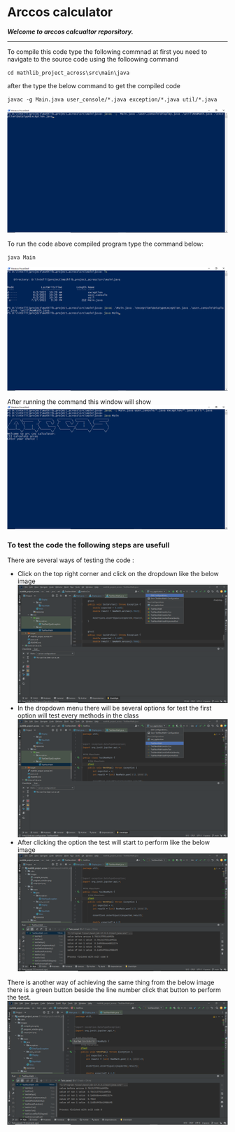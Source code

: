 # Arccos calculator
***Welcome to arccos calcualtor reporsitory.***
***
To compile this code type the following commnad
at first you need to navigate to the source code using the folloowing command 
```
cd mathlib_project_across\src\main\java
```
after the type the below command to get the compiled code
```
javac -g Main.java user_console/*.java exception/*.java util/*.java
```

![Something went wrong](images/compile_java.png)

To run the code above compiled program type the command below:

```
java Main
```

![Something went wrong](images/runproject.png)

After running the command this window will show
![Something went wrong](images/program_window.png)

### To test the code the following steps are usefull
There are several ways of testing the code :
- Click on the top right corner and click on the dropdown
like the below image
![Something went wrong](images/test01.png)
- In the dropdown menu there will be several options for test
the first option will test every methods in the class
![Something went wrong](images/test2.png)
- After clicking the option the test will start to perform
like the below image
![Something went wrong](images/test3.png)

There is another way of achieving the same thing
from the below image there is a green button beside the line number
click that button to perform the test.
![Something went wrong](images/test4.png)
